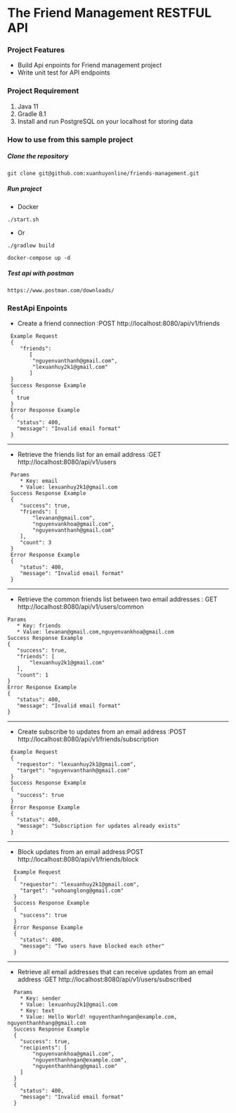 # The Friend Management RESTFUL API

### Project Features

* Build Api enpoints for Friend management project
* Write unit test for API endpoints

### Project Requirement

1. Java 11
2. Gradle 8.1
3. Install and run PostgreSQL on your localhost for storing data

### How to use from this sample project

##### Clone the repository

```
git clone git@github.com:xuanhuyonline/friends-management.git
```

##### Run project

* Docker
```
./start.sh
```
* Or
```
./gradlew build
```

```
docker-compose up -d
```

##### Test api with postman

```
https://www.postman.com/downloads/
```

### RestApi Enpoints

* Create a friend connection :POST http://localhost:8080/api/v1/friends

 ````
  Example Request
  {
     "friends":
        [
         "nguyenvanthanh@gmail.com",
         "lexuanhuy2k1@gmail.com"       
        ] 
  }  
  Success Response Example
  {
    true
  }
  Error Response Example
  {
    "status": 400,
    "message": "Invalid email format"
  }
   ````

  -------------------------------------------------------------

* Retrieve the friends list for an email address :GET  http://localhost:8080/api/v1/users

````
 Params 
    * Key: email
    * Value: lexuanhuy2k1@gmail.com
 Success Response Example
 {
    "success": true,
    "friends": [
        "levanan@gmail.com",
        "nguyenvankhoa@gmail.com",
        "nguyenvanthanh@gmail.com"
    ],
    "count": 3
 }
 Error Response Example
 {
    "status": 400,
    "message": "Invalid email format"
 }
 ````

 -------------------------------------------------------------

* Retrieve the common friends list between two email addresses :
  GET  http://localhost:8080/api/v1/users/common

 ````
 Params 
    * Key: friends
    * Value: levanan@gmail.com,nguyenvankhoa@gmail.com
 Success Response Example
 {
    "success": true,
    "friends": [
        "lexuanhuy2k1@gmail.com"
    ],
    "count": 1
}
 Error Response Example
 {
    "status": 400,
    "message": "Invalid email format"
}
  ````

  -------------------------------------------------------------

* Create subscribe to updates from an email address :POST http://localhost:8080/api/v1/friends/subscription

 ````
  Example Request
  {
    "requestor": "lexuanhuy2k1@gmail.com",
    "target": "nguyenvanthanh@gmail.com"
  }
  Success Response Example
  {
    "success": true
  }
  Error Response Example
  {
    "status": 400,
    "message": "Subscription for updates already exists"
  }
````

  -------------------------------------------------------------

* Block updates from an email address:POST http://localhost:8080/api/v1/friends/block

````
  Example Request
  {
    "requestor": "lexuanhuy2k1@gmail.com",
    "target": "vohoanglong@gmail.com"
  } 
  Success Response Example
  {
    "success": true
  }
  Error Response Example
  {
    "status": 400,
    "message": "Two users have blocked each other"
  }
   ````

  -------------------------------------------------------------

* Retrieve all email addresses that can receive updates from an email address :GET  http://localhost:8080/api/v1/users/subscribed

````
  Params 
    * Key: sender
    * Value: lexuanhuy2k1@gmail.com
    * Key: text
    * Value: Hello World! nguyenthanhngan@example.com, nguyenthanhhang@gmail.com
  Success Response Example
  {
    "success": true,
    "recipients": [
        "nguyenvankhoa@gmail.com",
        "nguyenthanhngan@example.com",
        "nguyenthanhhang@gmail.com"
    ]
  }
  {
    "status": 400,
    "message": "Invalid email format"
  }
````


